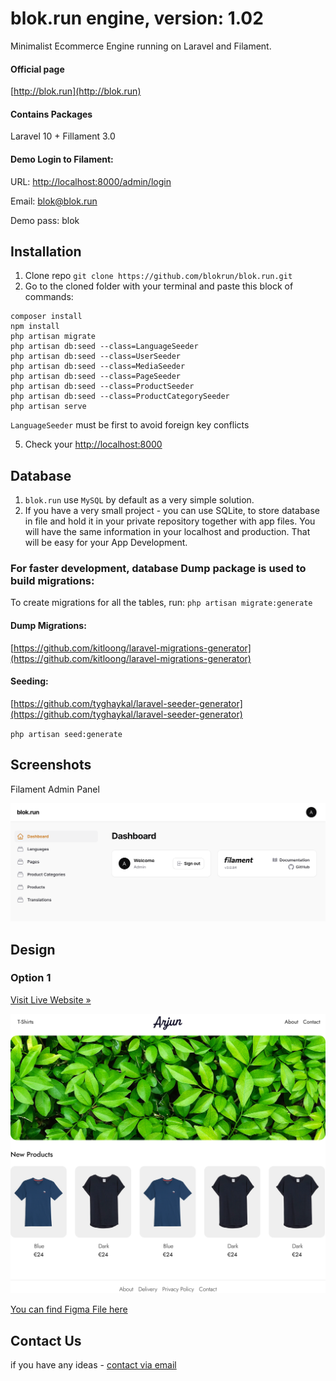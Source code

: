 # blok.run engine, version: 1.02
Minimalist Ecommerce Engine running on Laravel and Filament.

#### Official page
[http://blok.run](http://blok.run)

#### Contains Packages
Laravel 10 + Fillament 3.0

#### Demo Login to Filament:
URL: [http://localhost:8000/admin/login](http://localhost:8000/admin/login)

Email: blok@blok.run 

Demo pass: blok

## Installation
1. Clone repo `git clone https://github.com/blokrun/blok.run.git`
2. Go to the cloned folder with your terminal and paste this block of commands:


```
composer install
npm install
php artisan migrate
php artisan db:seed --class=LanguageSeeder
php artisan db:seed --class=UserSeeder
php artisan db:seed --class=MediaSeeder
php artisan db:seed --class=PageSeeder
php artisan db:seed --class=ProductSeeder
php artisan db:seed --class=ProductCategorySeeder
php artisan serve
```

`LanguageSeeder` must be first to avoid foreign key conflicts


5. Check your [http://localhost:8000](http://localhost:8000)

## Database
1. `blok.run` use `MySQL` by default as a very simple solution. 
2. If you have a very small project - you can use SQLite, to store database in file and hold it in your private repository together with app files. You will have the same information in your localhost and production. That will be easy for your App Development.

### For faster development, database Dump package is used to build migrations:
To create migrations for all the tables, run:
`php artisan migrate:generate`

#### Dump Migrations: 
[https://github.com/kitloong/laravel-migrations-generator](https://github.com/kitloong/laravel-migrations-generator)

#### Seeding:
[https://github.com/tyghaykal/laravel-seeder-generator](https://github.com/tyghaykal/laravel-seeder-generator)

`php artisan seed:generate`

## Screenshots
Filament Admin Panel

![blok.run CMS Dashboard](/public/blokrun/cms-home.png)

## Design

### Option 1
[Visit Live Website &raquo;](https://1.blok.run)

![Template 1](/public/blokrun/1.blok.run.png)

[You can find Figma File here](https://www.figma.com/file/j0QLABGRvbAdRlogYbQjUq/1?type=design&node-id=1%3A2&mode=design&t=cWzkKnpqDIfzv7re-1)

## Contact Us
if you have any ideas -  [contact via email](mailto:hello@xecode.lt)
